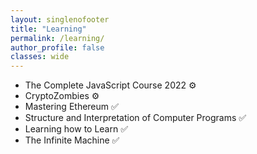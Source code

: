 ```yaml
---
layout: singlenofooter
title: "Learning"
permalink: /learning/
author_profile: false
classes: wide
---
```


- The Complete JavaScript Course 2022 ⚙️
- CryptoZombies ⚙️
- Mastering Ethereum ✅
- Structure and Interpretation of Computer Programs ✅
- Learning how to Learn ✅
- The Infinite Machine ✅
